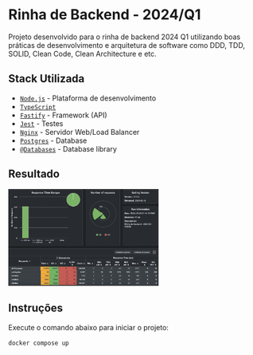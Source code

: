 # Rinha de Backend - 2024/Q1

Projeto desenvolvido para o rinha de backend 2024 Q1 utilizando boas práticas de desenvolvimento e arquitetura de software como DDD, TDD, SOLID, Clean Code, Clean Architecture e etc.

## Stack Utilizada
- [`Node.js`](https://nodejs.org) - Plataforma de desenvolvimento
- [`TypeScript`](https://www.typescriptlang.org)
- [`Fastify`](https://fastify.dev) - Framework (API)
- [`Jest`](https://jestjs.io) - Testes
- [`Nginx`](https://www.nginx.com) - Servidor Web/Load Balancer
- [`Postgres`](https://www.postgresql.org) - Database
- [`@Databases`](https://www.atdatabases.org) - Database library

## Resultado
<img src="stress_test_result.png" width="60%" alt="Resultado do stress test">

## Instruções
Execute o comando abaixo para iniciar o projeto:
```
docker compose up
```
